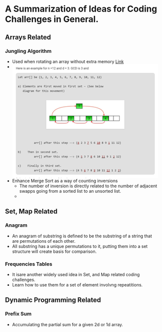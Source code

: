 # A Summarization of Ideas for Coding Challenges in General. 

## Arrays Related

### Jungling Algorithm
* Used when rotating an array without extra memory 
[Link](https://www.geeksforgeeks.org/array-rotation/) 
* <img src="Jungling Algorithm.png"
     alt="Markdown Monster icon"
     style="float: left; margin-right: 10px;" />
* Enhance Merge Sort as a way of counting inversions
  * The number of inversion is directly related to the number of adjacent swapps
  going from a sorted list to an unsorted list.  
  * 
## Set, Map Related

### Anagram
* An anagram of substring is defined to be the substring of a string that are 
permutations of each other. 
* All substring has a unique permutations to it, putting them into a set 
structure will create basis for comparison.

### Frequencies Tables 
* It isare another widely used idea in Set, and Map related 
  coding challenges. 
* Learn how to use them for a set of element involvng repeatitions. 


## Dynamic Programming Related

### Prefix Sum
* Accumulating the partial sum for a given 2d or 1d array.